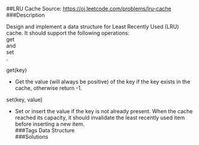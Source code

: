 ##LRU Cache
Source: https://oj.leetcode.com/problems/lru-cache  
###Description

                

Design and implement a data structure for Least Recently Used (LRU) cache. It should support the following operations:   
get  
 and   
set  
.
  


  

  
get(key)  
 - Get the value (will always be positive) of the key if the key exists in the cache, otherwise return -1.  

  
set(key, value)  
 - Set or insert the value if the key is not already present. When the cache reached its capacity, it should invalidate the least recently used item before inserting a new item.  
###Tags
Data Structure  
###Solutions